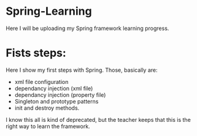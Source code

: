 # Spring-Learning

Here I will be uploading my Spring framework learning progress.

# Fists steps:

Here I show my first steps with Spring. Those, basically are:


* xml file configuration
* dependancy injection (xml file)
* dependancy injection (property file)
* Singleton and prototype patterns
* init and destroy methods.

I know this all is kind of deprecated, but the teacher keeps that this is the right way to learn the framework.
